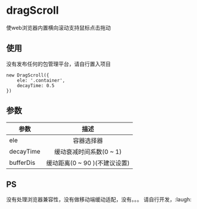 # dragScroll
使web浏览器内置横向滚动支持鼠标点击拖动

## 使用
没有发布任何的包管理平台，请自行置入项目
```
new DragScroll({
    ele: '.container',
    decayTime: 0.5
})
```
## 参数

|     参数    |  描述  |
| --------   | :----:  |
|   ele   |   容器选择器     |
|   decayTime      |   缓动衰减时间系数(0 ~ 1)   |
|   bufferDis      |   缓动距离(0 ~ 90 )(不建议设置)   |

## PS
没有处理浏览器兼容性，没有做移动端缓动适配，没有。。。
请自行开发，:laugh: